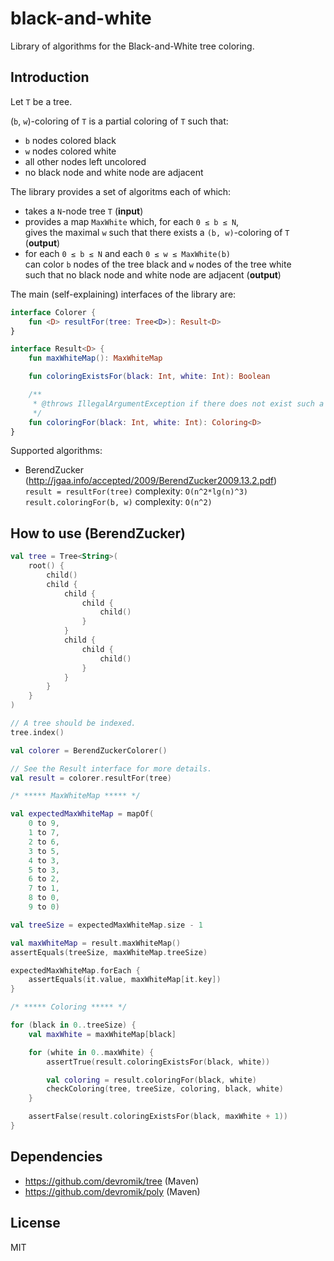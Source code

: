 # black-and-white

Library of algorithms for the Black-and-White tree coloring.

## Introduction

Let ```T``` be a tree.

(```b```, ```w```)-coloring of ```T``` is a partial coloring of ```T``` such that:
* ```b``` nodes colored black
* ```w``` nodes colored white
* all other nodes left uncolored
* no black node and white node are adjacent

The library provides a set of algoritms each of which:
* takes a ```N```-node tree ```T``` (**input**)
* provides a map ```MaxWhite``` which, for each ```0 ≤ b ≤ N```,</br>
gives the maximal ```w``` such that there exists a ```(b, w)```-coloring of ```T``` (**output**)
* for each ```0 ≤ b ≤ N``` and each ```0 ≤ w ≤ MaxWhite(b)```</br>
can color ```b``` nodes of the tree black and ```w``` nodes of the tree white</br>
such that no black node and white node are adjacent (**output**)

The main (self-explaining) interfaces of the library are:

```kotlin
interface Colorer {
    fun <D> resultFor(tree: Tree<D>): Result<D>
}
```

```kotlin
interface Result<D> {
    fun maxWhiteMap(): MaxWhiteMap

    fun coloringExistsFor(black: Int, white: Int): Boolean

    /**
     * @throws IllegalArgumentException if there does not exist such a coloring.
     */
    fun coloringFor(black: Int, white: Int): Coloring<D>
}
```

Supported algorithms:
* BerendZucker (http://jgaa.info/accepted/2009/BerendZucker2009.13.2.pdf)</br>
```result = resultFor(tree)``` complexity: ```O(n^2*lg(n)^3)```</br>
```result.coloringFor(b, w)``` complexity: ```O(n^2)```

## How to use (BerendZucker)

```kotlin
val tree = Tree<String>(
    root() {
        child()
        child {
            child {
                child {
                    child()
                }
            }
            child {
                child {
                    child()
                }
            }
        }
    }
)

// A tree should be indexed.
tree.index()

val colorer = BerendZuckerColorer()

// See the Result interface for more details.
val result = colorer.resultFor(tree)

/* ***** MaxWhiteMap ***** */

val expectedMaxWhiteMap = mapOf(
    0 to 9,
    1 to 7,
    2 to 6,
    3 to 5,
    4 to 3,
    5 to 3,
    6 to 2,
    7 to 1,
    8 to 0,
    9 to 0)

val treeSize = expectedMaxWhiteMap.size - 1

val maxWhiteMap = result.maxWhiteMap()
assertEquals(treeSize, maxWhiteMap.treeSize)

expectedMaxWhiteMap.forEach {
    assertEquals(it.value, maxWhiteMap[it.key])
}

/* ***** Coloring ***** */

for (black in 0..treeSize) {
    val maxWhite = maxWhiteMap[black]

    for (white in 0..maxWhite) {
        assertTrue(result.coloringExistsFor(black, white))

        val coloring = result.coloringFor(black, white)
        checkColoring(tree, treeSize, coloring, black, white)
    }

    assertFalse(result.coloringExistsFor(black, maxWhite + 1))
}
```

## Dependencies

* https://github.com/devromik/tree (Maven)
* https://github.com/devromik/poly (Maven)

## License

MIT

